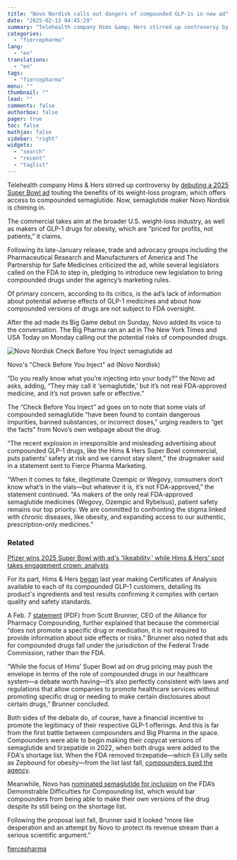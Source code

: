 ```yaml
---
title: "Novo Nordisk calls out dangers of compounded GLP-1s in new ad"
date: "2025-02-13 04:45:29"
summary: "Telehealth company Hims &amp; Hers stirred up controversy by debuting a 2025 Super Bowl ad touting the benefits of its weight-loss program, which offers access to compounded semaglutide. Now, semaglutide maker Novo Nordisk is chiming in. The commercial takes aim at the broader U.S. weight-loss industry, as well as makers..."
categories:
  - "fiercepharma"
lang:
  - "en"
translations:
  - "en"
tags:
  - "fiercepharma"
menu: ""
thumbnail: ""
lead: ""
comments: false
authorbox: false
pager: true
toc: false
mathjax: false
sidebar: "right"
widgets:
  - "search"
  - "recent"
  - "taglist"
---
```


Telehealth company Hims & Hers stirred up controversy by [debuting a 2025 Super Bowl ad](https://www.fiercepharma.com/marketing/hims-hers-tackles-pharma-industry-drug-pricing-super-bowl-ad-compounded-glp-1s) touting the benefits of its weight-loss program, which offers access to compounded semaglutide. Now, semaglutide maker Novo Nordisk is chiming in.

The commercial takes aim at the broader U.S. weight-loss industry, as well as makers of GLP-1 drugs for obesity, which are “priced for profits, not patients,” it claims.

Following its late-January release, trade and advocacy groups including the Pharmaceutical Research and Manufacturers of America and The Partnership for Safe Medicines criticized the ad, while several legislators called on the FDA to step in, pledging to introduce new legislation to bring compounded drugs under the agency’s marketing rules.

Of primary concern, according to its critics, is the ad’s lack of information about potential adverse effects of GLP-1 medicines and about how compounded versions of drugs are not subject to FDA oversight.

After the ad made its Big Game debut on Sunday, Novo added its voice to the conversation. The Big Pharma ran an ad in The New York Times and USA Today on Monday calling out the potential risks of compounded drugs.

 ![Novo Nordisk Check Before You Inject semaglutide ad](https://qtxasset.com/quartz/qcloud5/styles/half_body_width/s3/media/image/novo-checkinject.jpg?VersionId=yg2xILYodeODdMc2TbU2TZ2vFQ8sfsIP&itok=VyAGCoE3)


Novo's "Check Before You Inject" ad
(Novo Nordisk)



“Do you really know what you’re injecting into your body?” the Novo ad asks, adding, “They may call it ‘semaglutide,’ but it’s not real FDA-approved medicine, and it’s not proven safe or effective.”

The “Check Before You Inject” ad goes on to note that some vials of compounded semaglutide “have been found to contain dangerous impurities, banned substances, or incorrect doses,” urging readers to “get the facts” from Novo’s own webpage about the drug.

“The recent explosion in irresponsible and misleading advertising about compounded GLP-1 drugs, like the Hims & Hers Super Bowl commercial, puts patients’ safety at risk and we cannot stay silent,” the drugmaker said in a statement sent to Fierce Pharma Marketing.

“When it comes to fake, illegitimate Ozempic or Wegovy, consumers don’t know what’s in the vials—but whatever it is, it’s not FDA-approved,” the statement continued. “As makers of the only real FDA-approved semaglutide medicines (Wegovy, Ozempic and Rybelsus), patient safety remains our top priority. We are committed to confronting the stigma linked with chronic diseases, like obesity, and expanding access to our authentic, prescription-only medicines.”


### Related



[Pfizer wins 2025 Super Bowl with ad's 'likeability,' while Hims & Hers' spot takes engagement crown: analysts](/marketing/pfizer-wins-2025-super-bowl-ads-likeability-while-hims-hers-spot-takes-engagement-crown)



For its part, Hims & Hers [began](https://news.hims.com/newsroom/quality-transparency-making-certificates-of-analysis-available-to-every-hims-hers-customer) last year making Certificates of Analysis available to each of its compounded GLP-1 customers, detailing its product's ingredients and test results confirming it complies with certain quality and safety standards.

A Feb. 7 [statement](https://join.a4pc.org/hubfs/APC-Statement-Hims-Ad-02072025.pdf) (PDF) from Scott Brunner, CEO of the Alliance for Pharmacy Compounding, further explained that because the commercial “does not promote a specific drug or medication, it is not required to provide information about side effects or risks.” Brunner also noted that ads for compounded drugs fall under the jurisdiction of the Federal Trade Commission, rather than the FDA.

“While the focus of Hims’ Super Bowl ad on drug pricing may push the envelope in terms of the role of compounded drugs in our healthcare system—a debate worth having—it’s also perfectly consistent with laws and regulations that allow companies to promote healthcare services without promoting specific drug or needing to make certain disclosures about certain drugs,” Brunner concluded.

Both sides of the debate do, of course, have a financial incentive to promote the legitimacy of their respective GLP-1 offerings. And this is far from the first battle between compounders and Big Pharma in the space. Compounders were able to begin making their copycat versions of semaglutide and tirzepatide in 2022, when both drugs were added to the FDA's shortage list. When the FDA removed tirzepatide—which Eli Lilly sells as Zepbound for obesity—from the list last fall, [compounders sued the agency](https://www.fiercepharma.com/pharma/compounders-sue-fda-removing-eli-lillys-tirzepatide-shortage-list).

Meanwhile, Novo has [nominated semaglutide for inclusion](https://www.fiercepharma.com/pharma/novo-nordisk-asks-fda-prevent-compounders-making-copycat-versions-semaglutide) on the FDA’s Demonstrable Difficulties for Compounding list, which would bar compounders from being able to make their own versions of the drug despite its still being on the shortage list.

Following the proposal last fall, Brunner said it looked “more like desperation and an attempt by Novo to protect its revenue stream than a serious scientific argument.”

[fiercepharma](https://www.fiercepharma.com/marketing/novo-nordisk-calls-out-dangers-compounded-glp-1s-following-hims-hers-super-bowl-ad)
